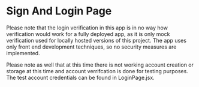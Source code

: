# Sign And Login Page
Please note that the login verification in this app is in no way how verification would work for a fully deployed app, as it is only mock verification used for locally hosted versions of this project. The app uses only front end development techniques, so no security measures are implemented.

Please note as well that at this time there is not working account creation or storage at this time and account verrifcation is done for testing purposes. The test account credentials can be found in LoginPage.jsx.
